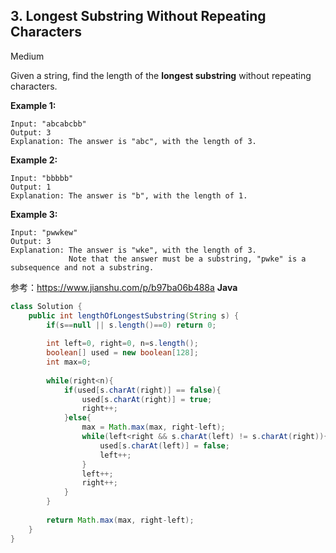 ## 3. Longest Substring Without Repeating Characters

Medium

Given a string, find the length of the **longest substring** without repeating characters.

**Example 1:**

```
Input: "abcabcbb"
Output: 3 
Explanation: The answer is "abc", with the length of 3. 
```

**Example 2:**

```
Input: "bbbbb"
Output: 1
Explanation: The answer is "b", with the length of 1.
```

**Example 3:**

```
Input: "pwwkew"
Output: 3
Explanation: The answer is "wke", with the length of 3. 
             Note that the answer must be a substring, "pwke" is a subsequence and not a substring.
```
参考：https://www.jianshu.com/p/b97ba06b488a
**Java**

````java
class Solution {
    public int lengthOfLongestSubstring(String s) {
        if(s==null || s.length()==0) return 0;
        
        int left=0, right=0, n=s.length();
        boolean[] used = new boolean[128];
        int max=0;
        
        while(right<n){
            if(used[s.charAt(right)] == false){
                used[s.charAt(right)] = true;
                right++;
            }else{
                max = Math.max(max, right-left);
                while(left<right && s.charAt(left) != s.charAt(right)){
                    used[s.charAt(left)] = false;
                    left++;
                }
                left++;
                right++;
            }
        }
        
        return Math.max(max, right-left);
    }
}
````
